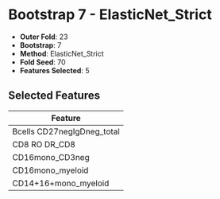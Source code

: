 # Bootstrap 7 - ElasticNet_Strict

- **Outer Fold**: 23
- **Bootstrap**: 7
- **Method**: ElasticNet_Strict
- **Fold Seed**: 70
- **Features Selected**: 5

## Selected Features

| Feature |
|---------|
| Bcells CD27negIgDneg_total |
| CD8 RO DR_CD8 |
| CD16mono_CD3neg |
| CD16mono_myeloid |
| CD14+16+mono_myeloid |
